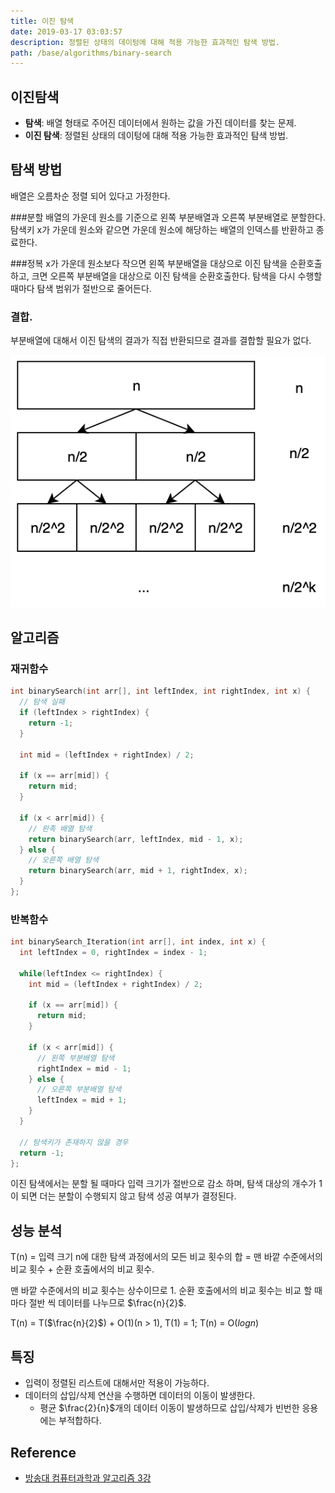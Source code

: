 ```yaml
---
title: 이진 탐색
date: 2019-03-17 03:03:57
description: 정렬된 상태의 데이텅에 대해 적용 가능한 효과적인 탐색 방법.
path: /base/algorithms/binary-search
---
```


## 이진탐색

- **탐색**: 배열 형태로 주어진 데이터에서 원하는 값을 가진 데이터를 찾는 문제.
- **이진 탐색**: 정렬된 상태의 데이텅에 대해 적용 가능한 효과적인 탐색 방법.

## 탐색 방법

배열은 오름차순 정렬 되어 있다고 가정한다.

###분할
배열의 가운데 원소를 기준으로 왼쪽 부분배열과 오른쪽 부분배열로 분할한다. 탐색키 x가 가운데 원소와 같으면 가운데 원소에 해당하는 배열의 인덱스를 반환하고 종료한다.

###정복
x가 가운데 원소보다 작으면 왼쪽 부분배열을 대상으로 이진 탐색을 순환호출 하고, 크면 오른쪽 부분배열을 대상으로 이진 탐색을 순환호출한다. 탐색을 다시 수행할 때마다 탐색 범위가 절반으로 줄어든다.

### 결합.

부분배열에 대해서 이진 탐색의 결과가 직접 반환되므로 결과를 결합할 필요가 없다.

![이진 탐색 분할](../images/base/algorithms-binary-search-1.png)

## 알고리즘

### 재귀함수

```c
int binarySearch(int arr[], int leftIndex, int rightIndex, int x) {
  // 탐색 실패
  if (leftIndex > rightIndex) {
    return -1;
  }

  int mid = (leftIndex + rightIndex) / 2;

  if (x == arr[mid]) {
    return mid;
  }

  if (x < arr[mid]) {
    // 왼족 배열 탐색
    return binarySearch(arr, leftIndex, mid - 1, x);
  } else {
    // 오른쪽 배열 탐색
    return binarySearch(arr, mid + 1, rightIndex, x);
  }
};
```

### 반복함수

```c
int binarySearch_Iteration(int arr[], int index, int x) {
  int leftIndex = 0, rightIndex = index - 1;

  while(leftIndex <= rightIndex) {
    int mid = (leftIndex + rightIndex) / 2;

    if (x == arr[mid]) {
      return mid;
    }

    if (x < arr[mid]) {
      // 왼쪽 부분배열 탐색
      rightIndex = mid - 1;
    } else {
      // 오른쪽 부분배열 탐색
      leftIndex = mid + 1;
    }
  }

  // 탐색키가 존재하지 않을 경우
  return -1;
};
```

이진 탐색에서는 분할 될 때마다 입력 크기가 절반으로 감소 하며, 탐색 대상의 개수가 1이 되면 더는 분할이 수행되지 않고 탐색 성공 여부가 결정된다.

## 성능 분석

T(n) = 입력 크기 n에 대한 탐색 과정에서의 모든 비교 횟수의 합 = 맨 바깥 수준에서의 비교 횟수 + 순환 호출에서의 비교 횟수.

맨 바깥 수준에서의 비교 횟수는 상수이므로 1.
순환 호출에서의 비교 횟수는 비교 할 때마다 절반 씩 데이터를 나누므로 $\frac{n}{2}$.

T(n) = T($\frac{n}{2}$) + O(1)(n > 1), T(1) = 1;
T(n) = O($logn$)

## 특징

- 입력이 정렬된 리스트에 대해서만 적용이 가능하다.
- 데이터의 삽입/삭제 연산을 수행하면 데이터의 이동이 발생한다.
  - 평균 $\frac{2}{n}$개의 데이터 이동이 발생하므로 삽입/삭제가 빈번한 응용에는 부적합하다.

## Reference

- [방송대 컴퓨터과학과 알고리즘 3강](http://press.knou.ac.kr/goods/textBookView.do?condCmdtCode=9788920026935&condLscValue=001&condYr=&condSmst=)
